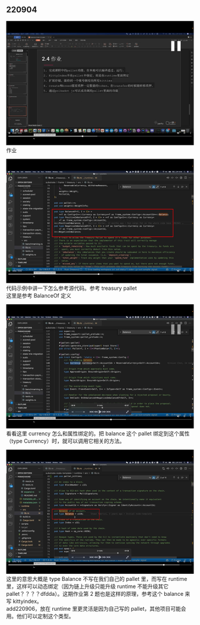 ## 220904

<img src='./img/2022-09-04-15-24-39.png' height=333px></img>  
作业

<img src='./img/2022-09-04-15-28-18.png' height=333px></img>  
代码示例中讲一下怎么参考源代码。参考 treasury pallet  
这里是参考 BalanceOf 定义

<img src='./img/2022-09-04-15-29-50.png' height=333px></img>  
看看这里 currency 怎么和属性绑定的。把 balance 这个 pallet 绑定到这个属性（type Currency）时，就可以调用它相关的方法。

<img src='./img/2022-09-04-15-34-56.png' height=333px></img>  
这里的意思大概是 type Balance 不写在我们自己的 pallet 里，而写在 runtime 里，这样可以动态绑定（因为链上升级只能升级 runtime 不能升级其它 pallet？？？？dfdda）。这期作业第 2 题也是这样的原理，参考这个 balance 来写 kittyindex。  
add220906，放在 runtime 里更灵活是因为自己写的 pallet，其他项目可能会用。他们可以定制这个类型。
